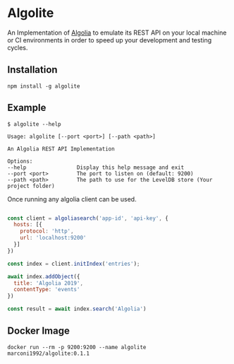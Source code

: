 # Algolite
An Implementation of [Algolia](https://www.algolia.com/) to emulate its REST API on your local machine or CI environments in order to speed up your development and testing cycles.

## Installation

```
npm install -g algolite
```

## Example

```
$ algolite --help

Usage: algolite [--port <port>] [--path <path>]

An Algolia REST API Implementation

Options:
--help                Display this help message and exit
--port <port>         The port to listen on (default: 9200)
--path <path>         The path to use for the LevelDB store (Your project folder)
```

Once running any algolia client can be used.

```javascript

const client = algoliasearch('app-id', 'api-key', {
  hosts: [{
    protocol: 'http',
    url: 'localhost:9200'
  }]
})

const index = client.initIndex('entries');

await index.addObject({
  title: 'Algolia 2019',
  contentType: 'events'
})

const result = await index.search('Algolia')
```

## Docker Image

```
docker run --rm -p 9200:9200 --name algolite marconi1992/algolite:0.1.1
```
